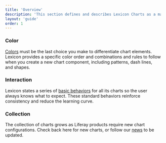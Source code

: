 ```yaml
---
title: 'Overview'
description: 'This section defines and describes Lexicon Charts as a main graphical pattern to analyze data.'
layout: 'guide'
order: 1
---
```


### Color

[Colors](../chart-color-palette) must be the last choice you make to differentiate chart elements. Lexicon provides a specific color order and combinations and rules to follow when you create a new chart component, including patterns, dash lines, and shapes.

### Interaction

Lexicon states a series of [basic behaviors](../chart-interaction) for all its charts so the user always knows what to expect. These standard behaviors reinforce consistency and reduce the learning curve.

### Collection

The collection of charts grows as Liferay products require new chart configurations. Check back here for new charts, or follow our [news](./../../../news/News) to be updated.

<!--
<div class="row">
    <div class="col-lg">
        <div class="card-type-asset form-check form-check-card form-check-top-left image-card col-lg">
            <a class="card linkDecor" href="./chart-bar.html">
                <div class="aspect-ratio card-item-first">
                    <div class="custom-control custom-checkbox">
                        <label class="labelbg">
                            <img alt="thumbnail"class="aspect-ratio-item-center-middle aspect-ratio-item-fluid" src="/images/lexicon/ChartBarCard.png">
                        </label>
                    </div>
                </div>
                <div class="card-body">
                    <div class="card-row">
                        <div class="autofit-col autofit-col-expand">
                            <div class="card-title text-truncate" title="ChartBarCard.png">Bar Chart</div>
                        </div>
                    </div>
                </div>
            </a>
        </div>
    </div>
    <div class="col-lg">
        <div class="card-type-asset form-check form-check-card form-check-top-left image-card col-lg">
            <a class="card linkDecor" href="./chart-doughnut.html">
                <div class="aspect-ratio card-item-first">
                    <div class="custom-control custom-checkbox">
                        <label class="labelbg">
                            <img alt="thumbnail"class="aspect-ratio-item-center-middle aspect-ratio-item-fluid" src="/images/lexicon/ChartDoughnutCard.png">
                        </label>
                    </div>
                </div>
                <div class="card-body">
                    <div class="card-row">
                        <div class="autofit-col autofit-col-expand">
                            <div class="card-title text-truncate" title="ChartDoughnutCard.png">Donut Chart</div>
                        </div>
                    </div>
                </div>
            </a>
        </div>
    </div>
</div>
<div class="row">
    <div class="col-lg">
        <div class="card-type-asset form-check form-check-card form-check-top-left image-card col-lg">
            <a class="card linkDecor" href="./chart-heatmap.html">
                <div class="aspect-ratio card-item-first">
                    <div class="custom-control custom-checkbox">
                        <label class="labelbg">
                            <img alt="thumbnail"class="aspect-ratio-item-center-middle aspect-ratio-item-fluid" src="/images/lexicon/ChartHeatmapCard.png">
                        </label>
                    </div>
                </div>
                <div class="card-body">
                    <div class="card-row">
                        <div class="autofit-col autofit-col-expand">
                            <div class="card-title text-truncate" title="ChartHeatmapCard.png">Heatmap Chart</div>
                        </div>
                    </div>
                </div>
            </a>
        </div>
    </div>
    <div class="col-lg">
        <div class="card-type-asset form-check form-check-card form-check-top-left image-card col-lg">
            <a class="card linkDecor" href="./chart-line.html">
                <div class="aspect-ratio card-item-first">
                    <div class="custom-control custom-checkbox">
                        <label class="labelbg">
                            <img alt="thumbnail"class="aspect-ratio-item-center-middle aspect-ratio-item-fluid" src="/images/lexicon/ChartLineCard.png">
                        </label>
                    </div>
                </div>
                <div class="card-body">
                    <div class="card-row">
                        <div class="autofit-col autofit-col-expand">
                            <div class="card-title text-truncate" title="ChartLineCard.png">Line Chart</div>
                        </div>
                    </div>
                </div>
            </a>
        </div>
    </div>
</div>
<div class="row">
    <div class="col-lg">
        <div class="card-type-asset form-check form-check-card form-check-top-left image-card col-lg">
            <a class="card linkDecor" href="./chart-pie.html">
                <div class="aspect-ratio card-item-first">
                    <div class="custom-control custom-checkbox">
                        <label class="labelbg">
                            <img alt="thumbnail"class="aspect-ratio-item-center-middle aspect-ratio-item-fluid" src="/images/lexicon/ChartPieCard.png">
                        </label>
                    </div>
                </div>
                <div class="card-body">
                    <div class="card-row">
                        <div class="autofit-col autofit-col-expand">
                            <div class="card-title text-truncate" title="ChartPieCard.png">Pie Chart</div>
                        </div>
                    </div>
                </div>
            </a>
        </div>
    </div>
    <div class="col-lg">
        <div class="card-type-asset form-check form-check-card form-check-top-left image-card col-lg">
            <a class="card linkDecor" href="./chart-forecast.html">
                <div class="aspect-ratio card-item-first">
                    <div class="custom-control custom-checkbox">
                        <label class="labelbg">
                            <img alt="thumbnail"class="aspect-ratio-item-center-middle aspect-ratio-item-fluid" src="/images/lexicon/ChartPreditiveForecastCard.jpg">
                        </label>
                    </div>
                </div>
                <div class="card-body">
                    <div class="card-row">
                        <div class="autofit-col autofit-col-expand">
                            <div class="card-title text-truncate" title="ChartPreditiveForecastCard.jpg">Predictive Forecast Chart</div>
                        </div>
                    </div>
                </div>
            </a>
        </div>
    </div>
</div>
<div class="row">
    <div class="col-lg">
        <div class="card-type-asset form-check form-check-card form-check-top-left image-card col-lg">
            <a class="card linkDecor" href="./chart-stacked-bar.html">
                <div class="aspect-ratio card-item-first">
                    <div class="custom-control custom-checkbox">
                        <label class="labelbg">
                            <img alt="thumbnail"class="aspect-ratio-item-center-middle aspect-ratio-item-fluid" src="/images/lexicon/ChartStackedBarCard.png">
                        </label>
                    </div>
                </div>
                <div class="card-body">
                    <div class="card-row">
                        <div class="autofit-col autofit-col-expand">
                            <div class="card-title text-truncate" title="ChartStackedBarCard.png">Stacked Bar Chart</div>
                        </div>
                    </div>
                </div>
            </a>
        </div>
    </div>
    <div class="col-lg">
    </div>
</div> -->
